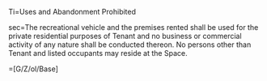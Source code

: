 Ti=Uses and Abandonment Prohibited

sec=The recreational vehicle and the premises rented shall be used for the private residential purposes of Tenant and no business or commercial activity of any nature shall be conducted thereon. No persons other than Tenant and listed occupants may reside at the Space.

=[G/Z/ol/Base]
